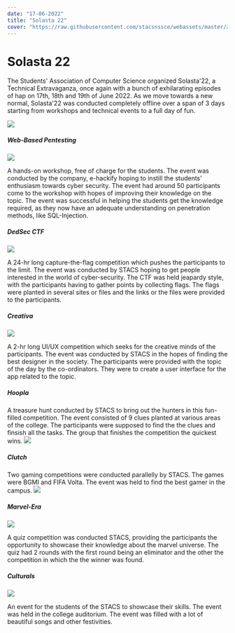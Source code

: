 ```yaml
---
date: "17-06-2022"
title: "Solasta 22"
cover: "https://raw.githubusercontent.com/stacsnssce/webassets/master/activities/Solasta22.png"
---
```

# Solasta 22

The Students' Association of Computer Science organized Solasta'22, a Technical Extravaganza, once again with a bunch of exhilarating episodes of hap on 17th, 18th and 19th  of June 2022.
As we move towards a new normal, Solasta'22 was conducted completely offline over a span of 3 days starting from workshops and technical events to a full day of fun.

![](https://raw.githubusercontent.com/stacsnssce/webassets/master/activities/solasta22schedule.jpeg)  

##### Web-Based Pentesting  

![](https://raw.githubusercontent.com/stacsnssce/webassets/master/gallery/solasta21_wikihunt.jpg)

A hands-on workshop, free of charge for the students. The event was conducted by the company, e-hackify hoping to instill the students’ enthusiasm towards cyber security. The event had around 50 participants come to the workshop with hopes of improving their knowledge on the topic. The event was successful in helping the students get the knowledge required, as they now have an adequate understanding on penetration methods, like SQL-Injection. 

##### DedSec CTF  

![](https://raw.githubusercontent.com/stacsnssce/webassets/master/gallery/solasta21_codigo.jpg)  

A 24-hr long capture-the-flag competition which pushes the participants to the limit. The event was conducted by STACS hoping to get people interested in the world of cyber-security. The CTF was held jeapardy style, with the participants having to gather points by collecting flags. The flags were planted in several sites or files and the links or the files were provided to the participants.

##### Creativa  

![](https://raw.githubusercontent.com/stacsnssce/webassets/master/gallery/solasta21_playoffs.jpg)  

A 2-hr long UI/UX competition which seeks for the creative minds of the participants. The event was conducted by STACS in the hopes of finding the best designer in the society. The participants were provided with the topic of the day by the co-ordinators.
They were to create a user interface for the app related to the topic.

##### Hoopla  
A treasure hunt conducted by STACS to bring out the hunters in this fun-filled competition. The event consisted of 9 clues planted at various areas of the college. The participants were supposed to find the the clues and finsish all the tasks. The group that finishes the competition the quickest wins.
![](https://raw.githubusercontent.com/stacsnssce/webassets/master/gallery/solasta21_webinar2.jpg)  

##### Clutch  
Two gaming competitions were conducted parallelly by STACS. The games were BGMI and FIFA Volta. The event was held to find the best gamer in the campus. 
![](https://raw.githubusercontent.com/stacsnssce/webassets/master/gallery/solasta21_webinar1.jpg)  

##### Marvel-Era  

![](https://raw.githubusercontent.com/stacsnssce/webassets/master/gallery/solasta21_dozen_redemption.jpg)  

A quiz competition was conducted STACS, providing the participants the opportunity to showcase their knowledge about the marvel universe. The quiz had 2 rounds with the first round being an eliminator and the other the competition in which the the winner was found.

##### Culturals 

![](https://raw.githubusercontent.com/stacsnssce/webassets/master/gallery/solasta21_dozen_redemption.jpg)  

An event for the students of the STACS to showcase their skills. The event was held in the college auditorium. The event was filled with a lot of beautiful songs and other festivities.

